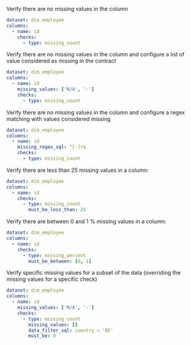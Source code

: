 Verify there are no missing values in the column 
```yaml
dataset: dim_employee
columns:
  - name: id
    checks:
      - type: missing_count
```

Verify there are no missing values in the column
and configure a list of value considered as missing in the contract
```yaml
dataset: dim_employee
columns:
  - name: id
    missing_values: ['N/A', '-']
    checks:
      - type: missing_count
```

Verify there are no missing values in the column
and configure a regex matching with values considered missing
```yaml
dataset: dim_employee
columns:
  - name: id
    missing_regex_sql: ^[-]+$
    checks:
      - type: missing_count
```

Verify there are less than 25 missing values in a column:
```yaml
dataset: dim_employee
columns:
  - name: id
    checks:
      - type: missing_count
        must_be_less_than: 25
```

Verify there are between 0 and 1 % missing values in a column:
```yaml
dataset: dim_employee
columns:
  - name: id
    checks:
      - type: missing_percent
        must_be_between: [0, 1]
```

Verify specific missing values for a subset of the data
(overriding the missing values for a specific check)
```yaml
dataset: dim_employee
columns:
  - name: id
    missing_values: ['N/A', '-']
    checks:
      - type: missing_count
        missing_values: []
        data_filter_sql: country = 'BE'
        must_be: 0
```
